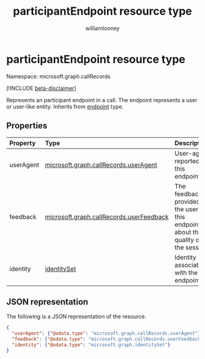 ﻿---
title: "participantEndpoint resource type"
description: "The participantEndpoint type"
localization_priority: Normal
author: "williamlooney"
ms.prod: "cloud-communications"
doc_type: "resourcePageType"
---

# participantEndpoint resource type

Namespace: microsoft.graph.callRecords

[!INCLUDE [beta-disclaimer](../../includes/beta-disclaimer.md)]

Represents an participant endpoint in a call. The endpoint represents
a user or user-like entity. Inherits from [endpoint](callrecords-endpoint.md) type.

## Properties

| Property  | Type                                                                    | Description                                                                          |
| :-------- | :---------------------------------------------------------------------- | :----------------------------------------------------------------------------------- |
| userAgent | [microsoft.graph.callRecords.userAgent](callrecords-useragent.md)       | User-agent reported by this endpoint.                                                |
| feedback  | [microsoft.graph.callRecords.userFeedback](callrecords-userfeedback.md) | The feedback provided by the user of this endpoint about the quality of the session. |
| identity  | [identitySet](identityset.md)                                           | Identity associated with the endpoint.                                               |

## JSON representation

The following is a JSON representation of the resource.

<!-- {
  "blockType": "resource",
  "optionalProperties": [

  ],
  "@odata.type": "microsoft.graph.callRecords.participantEndpoint",
  "baseType": "microsoft.graph.callRecords.endpoint"
}-->

```json
{
  "userAgent": {"@odata.type": "microsoft.graph.callRecords.userAgent"},
  "feedback": {"@odata.type": "microsoft.graph.callRecords.userFeedback"},
  "identity": {"@odata.type": "microsoft.graph.identitySet"}
}
```

<!-- uuid: 16cd6b66-4b1a-43a1-adaf-3a886856ed98
2019-02-04 14:57:30 UTC -->

<!-- {
  "type": "#page.annotation",
  "description": "participantEndpoint resource",
  "keywords": "",
  "section": "documentation",
  "tocPath": ""
}-->
